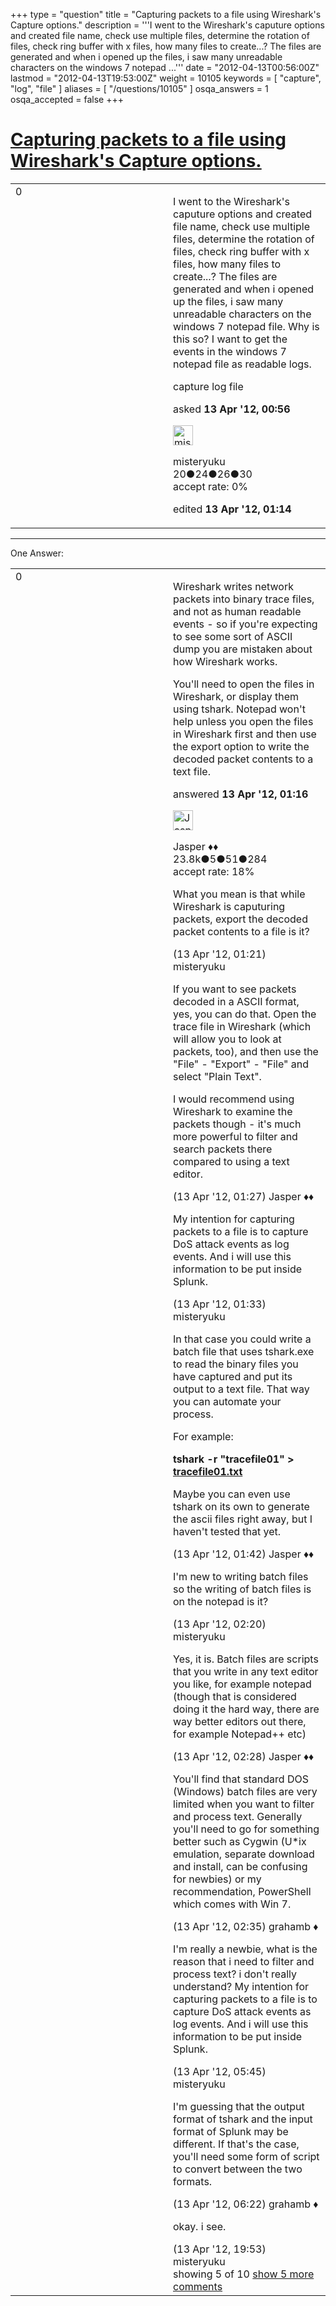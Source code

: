 +++
type = "question"
title = "Capturing packets to a file using Wireshark&#x27;s Capture options."
description = '''I went to the Wireshark&#x27;s caputure options and created file name, check use multiple files, determine the rotation of files, check ring buffer with x files, how many files to create...? The files are generated and when i opened up the files, i saw many unreadable characters on the windows 7 notepad ...'''
date = "2012-04-13T00:56:00Z"
lastmod = "2012-04-13T19:53:00Z"
weight = 10105
keywords = [ "capture", "log", "file" ]
aliases = [ "/questions/10105" ]
osqa_answers = 1
osqa_accepted = false
+++

<div class="headNormal">

# [Capturing packets to a file using Wireshark's Capture options.](/questions/10105/capturing-packets-to-a-file-using-wiresharks-capture-options)

</div>

<div id="main-body">

<div id="askform">

<table id="question-table" style="width:100%;"><colgroup><col style="width: 50%" /><col style="width: 50%" /></colgroup><tbody><tr class="odd"><td style="width: 30px; vertical-align: top"><div class="vote-buttons"><span id="post-10105-upvote" class="ajax-command post-vote up" rel="nofollow" title="I like this post (click again to cancel)"> </span><div id="post-10105-score" class="post-score" title="current number of votes">0</div><span id="post-10105-downvote" class="ajax-command post-vote down" rel="nofollow" title="I dont like this post (click again to cancel)"> </span> <span id="favorite-mark" class="ajax-command favorite-mark" rel="nofollow" title="mark/unmark this question as favorite (click again to cancel)"> </span><div id="favorite-count" class="favorite-count"></div></div></td><td><div id="item-right"><div class="question-body"><p>I went to the Wireshark's caputure options and created file name, check use multiple files, determine the rotation of files, check ring buffer with x files, how many files to create...? The files are generated and when i opened up the files, i saw many unreadable characters on the windows 7 notepad file. Why is this so? I want to get the events in the windows 7 notepad file as readable logs.</p></div><div id="question-tags" class="tags-container tags"><span class="post-tag tag-link-capture" rel="tag" title="see questions tagged &#39;capture&#39;">capture</span> <span class="post-tag tag-link-log" rel="tag" title="see questions tagged &#39;log&#39;">log</span> <span class="post-tag tag-link-file" rel="tag" title="see questions tagged &#39;file&#39;">file</span></div><div id="question-controls" class="post-controls"></div><div class="post-update-info-container"><div class="post-update-info post-update-info-user"><p>asked <strong>13 Apr '12, 00:56</strong></p><img src="https://secure.gravatar.com/avatar/94990dfa38fcf1b33157bef842da0291?s=32&amp;d=identicon&amp;r=g" class="gravatar" width="32" height="32" alt="misteryuku&#39;s gravatar image" /><p><span>misteryuku</span><br />
<span class="score" title="20 reputation points">20</span><span title="24 badges"><span class="badge1">●</span><span class="badgecount">24</span></span><span title="26 badges"><span class="silver">●</span><span class="badgecount">26</span></span><span title="30 badges"><span class="bronze">●</span><span class="badgecount">30</span></span><br />
<span class="accept_rate" title="Rate of the user&#39;s accepted answers">accept rate:</span> <span title="misteryuku has no accepted answers">0%</span></p></div><div class="post-update-info post-update-info-edited"><p><span> edited <strong>13 Apr '12, 01:14</strong> </span></p></div></div><div id="comments-container-10105" class="comments-container"></div><div id="comment-tools-10105" class="comment-tools"></div><div class="clear"></div><div id="comment-10105-form-container" class="comment-form-container"></div><div class="clear"></div></div></td></tr></tbody></table>

------------------------------------------------------------------------

<div class="tabBar">

<span id="sort-top"></span>

<div class="headQuestions">

One Answer:

</div>

</div>

<span id="10106"></span>

<div id="answer-container-10106" class="answer">

<table style="width:100%;"><colgroup><col style="width: 50%" /><col style="width: 50%" /></colgroup><tbody><tr class="odd"><td style="width: 30px; vertical-align: top"><div class="vote-buttons"><span id="post-10106-upvote" class="ajax-command post-vote up" rel="nofollow" title="I like this post (click again to cancel)"> </span><div id="post-10106-score" class="post-score" title="current number of votes">0</div><span id="post-10106-downvote" class="ajax-command post-vote down" rel="nofollow" title="I dont like this post (click again to cancel)"> </span></div></td><td><div class="item-right"><div class="answer-body"><p>Wireshark writes network packets into binary trace files, and not as human readable events - so if you're expecting to see some sort of ASCII dump you are mistaken about how Wireshark works.</p><p>You'll need to open the files in Wireshark, or display them using tshark. Notepad won't help unless you open the files in Wireshark first and then use the export option to write the decoded packet contents to a text file.</p></div><div class="answer-controls post-controls"></div><div class="post-update-info-container"><div class="post-update-info post-update-info-user"><p>answered <strong>13 Apr '12, 01:16</strong></p><img src="https://secure.gravatar.com/avatar/c578ba2967741f25aebd6afef702f432?s=32&amp;d=identicon&amp;r=g" class="gravatar" width="32" height="32" alt="Jasper&#39;s gravatar image" /><p><span>Jasper ♦♦</span><br />
<span class="score" title="23806 reputation points"><span>23.8k</span></span><span title="5 badges"><span class="badge1">●</span><span class="badgecount">5</span></span><span title="51 badges"><span class="silver">●</span><span class="badgecount">51</span></span><span title="284 badges"><span class="bronze">●</span><span class="badgecount">284</span></span><br />
<span class="accept_rate" title="Rate of the user&#39;s accepted answers">accept rate:</span> <span title="Jasper has 263 accepted answers">18%</span></p></div></div><div id="comments-container-10106" class="comments-container"><span id="10108"></span><div id="comment-10108" class="comment"><div id="post-10108-score" class="comment-score"></div><div class="comment-text"><p>What you mean is that while Wireshark is caputuring packets, export the decoded packet contents to a file is it?</p></div><div id="comment-10108-info" class="comment-info"><span class="comment-age">(13 Apr '12, 01:21)</span> <span class="comment-user userinfo">misteryuku</span></div></div><span id="10110"></span><div id="comment-10110" class="comment"><div id="post-10110-score" class="comment-score"></div><div class="comment-text"><p>If you want to see packets decoded in a ASCII format, yes, you can do that. Open the trace file in Wireshark (which will allow you to look at packets, too), and then use the "File" - "Export" - "File" and select "Plain Text".</p><p>I would recommend using Wireshark to examine the packets though - it's much more powerful to filter and search packets there compared to using a text editor.</p></div><div id="comment-10110-info" class="comment-info"><span class="comment-age">(13 Apr '12, 01:27)</span> <span class="comment-user userinfo">Jasper ♦♦</span></div></div><span id="10111"></span><div id="comment-10111" class="comment"><div id="post-10111-score" class="comment-score"></div><div class="comment-text"><p>My intention for capturing packets to a file is to capture DoS attack events as log events. And i will use this information to be put inside Splunk.</p></div><div id="comment-10111-info" class="comment-info"><span class="comment-age">(13 Apr '12, 01:33)</span> <span class="comment-user userinfo">misteryuku</span></div></div><span id="10112"></span><div id="comment-10112" class="comment"><div id="post-10112-score" class="comment-score"></div><div class="comment-text"><p>In that case you could write a batch file that uses tshark.exe to read the binary files you have captured and put its output to a text file. That way you can automate your process.</p><p>For example:</p><p><strong>tshark -r "tracefile01" &gt; <a href="http://tracefile01.txt">tracefile01.txt</a></strong></p><p>Maybe you can even use tshark on its own to generate the ascii files right away, but I haven't tested that yet.</p></div><div id="comment-10112-info" class="comment-info"><span class="comment-age">(13 Apr '12, 01:42)</span> <span class="comment-user userinfo">Jasper ♦♦</span></div></div><span id="10116"></span><div id="comment-10116" class="comment"><div id="post-10116-score" class="comment-score"></div><div class="comment-text"><p>I'm new to writing batch files so the writing of batch files is on the notepad is it?</p></div><div id="comment-10116-info" class="comment-info"><span class="comment-age">(13 Apr '12, 02:20)</span> <span class="comment-user userinfo">misteryuku</span></div></div><span id="10119"></span><div id="comment-10119" class="comment not_top_scorer"><div id="post-10119-score" class="comment-score"></div><div class="comment-text"><p>Yes, it is. Batch files are scripts that you write in any text editor you like, for example notepad (though that is considered doing it the hard way, there are way better editors out there, for example Notepad++ etc)</p></div><div id="comment-10119-info" class="comment-info"><span class="comment-age">(13 Apr '12, 02:28)</span> <span class="comment-user userinfo">Jasper ♦♦</span></div></div><span id="10121"></span><div id="comment-10121" class="comment not_top_scorer"><div id="post-10121-score" class="comment-score"></div><div class="comment-text"><p>You'll find that standard DOS (Windows) batch files are very limited when you want to filter and process text. Generally you'll need to go for something better such as Cygwin (U*ix emulation, separate download and install, can be confusing for newbies) or my recommendation, PowerShell which comes with Win 7.</p></div><div id="comment-10121-info" class="comment-info"><span class="comment-age">(13 Apr '12, 02:35)</span> <span class="comment-user userinfo">grahamb ♦</span></div></div><span id="10123"></span><div id="comment-10123" class="comment not_top_scorer"><div id="post-10123-score" class="comment-score"></div><div class="comment-text"><p>I'm really a newbie, what is the reason that i need to filter and process text? i don't really understand? My intention for capturing packets to a file is to capture DoS attack events as log events. And i will use this information to be put inside Splunk.</p></div><div id="comment-10123-info" class="comment-info"><span class="comment-age">(13 Apr '12, 05:45)</span> <span class="comment-user userinfo">misteryuku</span></div></div><span id="10127"></span><div id="comment-10127" class="comment not_top_scorer"><div id="post-10127-score" class="comment-score"></div><div class="comment-text"><p>I'm guessing that the output format of tshark and the input format of Splunk may be different. If that's the case, you'll need some form of script to convert between the two formats.</p></div><div id="comment-10127-info" class="comment-info"><span class="comment-age">(13 Apr '12, 06:22)</span> <span class="comment-user userinfo">grahamb ♦</span></div></div><span id="10144"></span><div id="comment-10144" class="comment not_top_scorer"><div id="post-10144-score" class="comment-score"></div><div class="comment-text"><p>okay. i see.</p></div><div id="comment-10144-info" class="comment-info"><span class="comment-age">(13 Apr '12, 19:53)</span> <span class="comment-user userinfo">misteryuku</span></div></div></div><div id="comment-tools-10106" class="comment-tools"><span class="comments-showing"> showing 5 of 10 </span> <a href="#" class="show-all-comments-link">show 5 more comments</a></div><div class="clear"></div><div id="comment-10106-form-container" class="comment-form-container"></div><div class="clear"></div></div></td></tr></tbody></table>

</div>

<div class="paginator-container-left">

</div>

</div>

</div>

